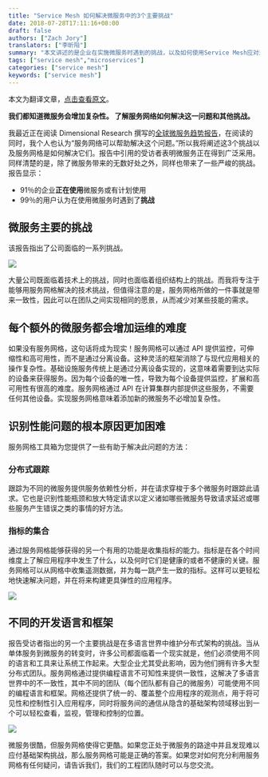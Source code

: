 ```yaml
---
title: "Service Mesh 如何解决微服务中的3个主要挑战"
date: 2018-07-28T17:11:16+08:00
draft: false
authors: ["Zach Jory"]
translators: ["李昕阳"]
summary: "本文讲述的是企业在实施微服务时遇到的挑战，以及如何使用Service Mesh应对这些挑战。"
tags: ["service mesh","microservices"]
categories: ["service mesh"]
keywords: ["service mesh"]
---
```


本文为翻译文章，[点击查看原文](https://dzone.com/articles/how-service-mesh-addresses-3-major-microservices-c)。

**我们都知道微服务会增加复杂性。 了解服务网络如何解决这一问题和其他挑战。**

我最近正在阅读 Dimensional Research 撰写的[全球微服务趋势报告](https://go.lightstep.com/global-microservices-trends-report-2018)，在阅读的同时，我个人也认为“服务网络可以帮助解决这个问题。”所以我将阐述这3个挑战以及服务网格是如何解决它们。报告中引用的受访者表明微服务正在得到广泛采用。同样清楚的是，除了微服务带来的无数好处之外，同样也带来了一些严峻的挑战。报告显示：

- 91％的企业**正在使用**微服务或有计划使用
- 99％的用户认为在使用微服务时遇到了**挑战**

## 微服务主要的挑战

该报告指出了公司面临的一系列挑战。

![](https://raw.githubusercontent.com/servicemesher/website/master/content/blog/how-service-mesh-addresses-3-major-microservices/855e972fly1fto3iki07wj20zh0d9404.jpg)

大量公司既面临着技术上的挑战，同时也面临着组织结构上的挑战。而我将专注于能够用服务网格解决的技术挑战，但值得注意的是，服务网格所做的一件事就是带来一致性，因此可以在团队之间实现相同的愿景，从而减少对某些技能的需求。

## 每个额外的微服务都会增加运维的难度

如果没有服务网格，这句话将成为现实！服务网格可以通过 API 提供监控，可伸缩性和高可用性，而不是通过分离设备。这种灵活的框架消除了与现代应用相关的操作复杂性。基础设施服务传统上是通过分离设备实现的，这意味着需要到达实际的设备来获得服务。因为每个设备的唯一性，导致为每个设备提供监控，扩展和高可用性有很高的难度。服务网格通过 API 在计算集群内部提供这些服务，不需要任何其他设备。实现服务网格意味着添加新的微服务不必增加复杂性。

## 识别性能问题的根本原因更加困难

服务网格工具箱为您提供了一些有助于解决此问题的方法：

### 分布式跟踪

跟踪为不同的微服务提供服务依赖性分析，并在请求穿梭于多个微服务时跟踪此请求。它也是识别性能瓶颈和放大特定请求以定义诸如哪些微服务导致请求延迟或哪些服务产生错误之类的事情的好方法。

### 指标的集合

通过服务网格能够获得的另一个有用的功能是收集指标的能力。指标是在各个时间维度上了解应用程序中发生了什么，以及何时它们是健康的或者不健康的关键。服务网格可以从网格中收集遥测数据，并为每一跳产生一致的指标。这样可以更轻松地快速解决问题，并在将来构建更具弹性的应用程序。

![](https://raw.githubusercontent.com/servicemesher/website/master/content/blog/how-service-mesh-addresses-3-major-microservices/855e972fly1ftobpzbxnzj20rl0b2mya.jpg)

## 不同的开发语言和框架

报告受访者指出的另一个主要挑战是在多语言世界中维护分布式架构的挑战。当从单体服务到微服务的转变时，许多公司都面临着一个现实就是，他们必须使用不同的语言和工具来让系统工作起来。大型企业尤其受此影响，因为他们拥有许多大型分布式团队。服务网格通过提供编程语言不可知性来提供一致性，这解决了多语言世界中的不一致性，其中不同的团队（每个团队都有自己的微服务）可能使用不同的编程语言和框架。网格还提供了统一的、覆盖整个应用程序的观测点，用于将可见性和控制性引入应用程序，同时将服务间的通信从隐含的基础架构领域移出到一个可以轻松查看，监视，管理和控制的位置。

![](https://raw.githubusercontent.com/servicemesher/website/master/content/blog/how-service-mesh-addresses-3-major-microservices/855e972fly1ftobqt0wv7j20ry0ce0uc.jpg)

微服务很酷，但服务网格使得它更酷。如果您正处于微服务的路途中并且发现难以应付基础架构挑战，那么服务网格可能是正确的答案。如果您对如何充分利用服务网格有任何疑问，请告诉我们，我们的工程团队随时可以与您交流。
